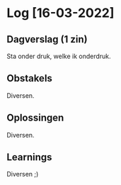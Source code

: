 # Log [16-03-2022]
 
## Dagverslag (1 zin)
Sta onder druk, welke ik onderdruk.

## Obstakels
Diversen.

## Oplossingen
Diversen.

## Learnings
Diversen ;)